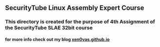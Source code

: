 ## SecurityTube Linux Assembly Expert Course

### This directory is created for the purpose of 4th Assignment of the SecurityTube SLAE 32bit course

#### for more info check out my blog [xen0vas.github.io](https://xen0vas.github.io/slae32-assignment-4-custom-encoding-scheme/#)
